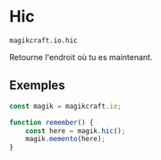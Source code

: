 
# Hic

`magikcraft.io.hic`

Retourne l'endroit où tu es maintenant.

## Exemples

```javascript
const magik = magikcraft.io;

function remember() {
    const here = magik.hic();
    magik.memento(here);
}
```